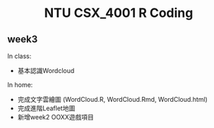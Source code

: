 <h1 align="center">NTU CSX_4001 R Coding</h1>


week3
------
In class:

* 基本認識Wordcloud

In home:
* 完成文字雲繪圖 (WordCloud.R, WordCloud.Rmd, WordCloud.html)
* 完成進階Leaflet地圖
* 新增week2 OOXX遊戲項目